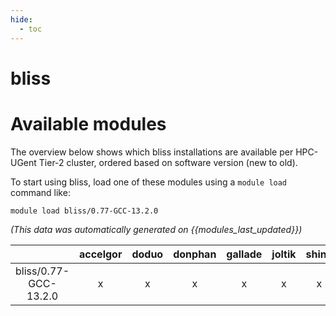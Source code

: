 ```yaml
---
hide:
  - toc
---
```


bliss
=====

# Available modules


The overview below shows which bliss installations are available per HPC-UGent Tier-2 cluster, ordered based on software version (new to old).

To start using bliss, load one of these modules using a `module load` command like:

```shell
module load bliss/0.77-GCC-13.2.0
```

*(This data was automatically generated on {{modules_last_updated}})*  

| |accelgor|doduo|donphan|gallade|joltik|shinx|skitty|
| :---: | :---: | :---: | :---: | :---: | :---: | :---: | :---: |
|bliss/0.77-GCC-13.2.0|x|x|x|x|x|x|x|
